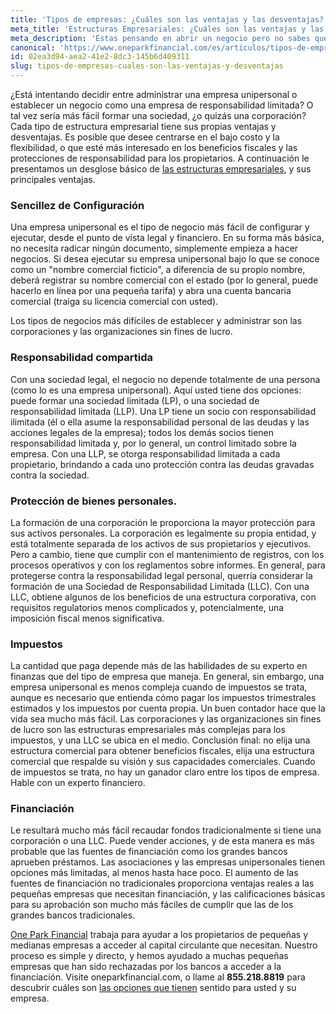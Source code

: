 ```yaml
---
title: 'Tipos de empresas: ¿Cuáles son las ventajas y las desventajas?'
meta_title: 'Estructuras Empresariales: ¿Cuáles son las ventajas y las desventajas?'
meta_description: 'Estas pensando en abrir un negocio pero no sabes que tipo de estructura empresarial es las que más te conviene. Estas son las ventajas y desventajas de los diferentes tipos de empresas.'
canonical: 'https://www.oneparkfinancial.com/es/articulos/tipos-de-empresas-cuales-son-las-ventajas-y-desventajas'
id: 02ea3d94-aea2-41e2-8dc3-145b6d409311
slug: tipos-de-empresas-cuales-son-las-ventajas-y-desventajas
---
```

¿Está intentando decidir entre administrar una empresa unipersonal o establecer un negocio como una empresa de responsabilidad limitada?  O tal vez sería más fácil formar una sociedad, ¿o quizás una corporación? Cada tipo de estructura empresarial tiene sus propias ventajas y desventajas. Es posible que desee centrarse en el bajo costo y la flexibilidad, o que esté más interesado en los beneficios fiscales y las protecciones de responsabilidad para los propietarios. A continuación le presentamos un desglose básico de [las estructuras empresariales](https://www.oneparkfinancial.com/es/articulos/que-tipo-de-empresa-tiene), y sus principales ventajas. 

### Sencillez de Configuración

Una empresa unipersonal es el tipo de negocio más fácil de configurar y ejecutar, desde el punto de vista legal y financiero. En su forma más básica, no necesita radicar ningún documento, simplemente empieza a hacer negocios. Si desea ejecutar su empresa unipersonal bajo lo que se conoce como un "nombre comercial ficticio", a diferencia de su propio nombre, deberá registrar su nombre comercial con el estado (por lo general, puede hacerlo en línea por una pequeña tarifa) y abra una cuenta bancaria comercial (traiga su licencia comercial con usted).

Los tipos de negocios más difíciles de establecer y administrar son las corporaciones y las organizaciones sin fines de lucro.

### Responsabilidad compartida

Con una sociedad legal, el negocio no depende totalmente de una persona (como lo es una empresa unipersonal). Aquí usted tiene dos opciones: puede formar una sociedad limitada (LP), o una sociedad de responsabilidad limitada (LLP). Una LP tiene un socio con responsabilidad ilimitada (él o ella asume la responsabilidad personal de las deudas y las acciones legales de la empresa); todos los demás socios tienen responsabilidad limitada y, por lo general, un control limitado sobre la empresa. Con una LLP, se otorga responsabilidad limitada a cada propietario, brindando a cada uno protección contra las deudas gravadas contra la sociedad. 

### Protección de bienes personales.

La formación de una corporación le proporciona la mayor protección para sus activos personales.  La corporación es legalmente su propia entidad, y está totalmente separada de los activos de sus propietarios y ejecutivos. Pero a cambio, tiene que cumplir con el mantenimiento de registros, con los procesos operativos y con los reglamentos sobre informes. En general, para protegerse contra la responsabilidad legal personal, querría considerar la formación de una Sociedad de Responsabilidad Limitada (LLC). Con una LLC, obtiene algunos de los beneficios de una estructura corporativa, con requisitos regulatorios menos complicados y, potencialmente, una imposición fiscal menos significativa.

### Impuestos

La cantidad que paga depende más de las habilidades de su experto en finanzas que del tipo de empresa que maneja. En general, sin embargo, una empresa unipersonal es menos compleja cuando de impuestos se trata, aunque es necesario que entienda cómo pagar los impuestos trimestrales estimados y los impuestos por cuenta propia. Un buen contador hace que la vida sea mucho más fácil. Las corporaciones y las organizaciones sin fines de lucro son las estructuras empresariales más complejas para los impuestos, y una LLC se ubica en el medio. Conclusión final: no elija una estructura comercial para obtener beneficios fiscales, elija una estructura comercial que respalde su visión y sus capacidades comerciales. Cuando de impuestos se trata, no hay un ganador claro entre los tipos de empresa. Hable con un experto financiero.

### Financiación

Le resultará mucho más fácil recaudar fondos tradicionalmente si tiene una corporación o una LLC. Puede vender acciones, y de esta manera es más probable que las fuentes de financiación como los grandes bancos aprueben préstamos. Las asociaciones y las empresas unipersonales tienen opciones más limitadas, al menos hasta hace poco. El aumento de las fuentes de financiación no tradicionales proporciona ventajas reales a las pequeñas empresas que necesitan financiación, y las calificaciones básicas para su aprobación son mucho más fáciles de cumplir que las de los grandes bancos tradicionales. 

[One Park Financial](https://www.oneparkfinancial.com/es/) trabaja para ayudar a los propietarios de pequeñas y medianas empresas a acceder al capital circulante que necesitan. Nuestro proceso es simple y directo, y hemos ayudado a muchas pequeñas empresas que han sido rechazadas por los bancos a acceder a la financiación. Visite oneparkfinancial.com, o llame al **855.218.8819** para descubrir cuáles son [las opciones que tienen](https://www.oneparkfinancial.com/es/preaprob) sentido para usted y su empresa.